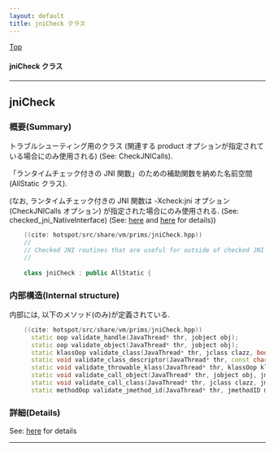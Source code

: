 ```yaml
---
layout: default
title: jniCheck クラス 
---
```

[Top](../index.html)

#### jniCheck クラス 



---
## <a name="noVqy0RFqB" id="noVqy0RFqB">jniCheck</a>

### 概要(Summary)
トラブルシューティング用のクラス (関連する product オプションが指定されている場合にのみ使用される) (See: CheckJNICalls).

「ランタイムチェック付きの JNI 関数」のための補助関数を納めた名前空間(AllStatic クラス).

(なお, ランタイムチェック付きの JNI 関数は -Xcheck:jni オプション (CheckJNICalls オプション) が指定された場合にのみ使用される.
(See: checked_jni_NativeInterface) (See: [here](no5248dl2.html) and [here](no3059pIA.html) for details))


```cpp
    ((cite: hotspot/src/share/vm/prims/jniCheck.hpp))
    //
    // Checked JNI routines that are useful for outside of checked JNI
    //
    
    class jniCheck : public AllStatic {
```

### 内部構造(Internal structure)
内部には, 以下のメソッド(のみ)が定義されている.


```cpp
    ((cite: hotspot/src/share/vm/prims/jniCheck.hpp))
      static oop validate_handle(JavaThread* thr, jobject obj);
      static oop validate_object(JavaThread* thr, jobject obj);
      static klassOop validate_class(JavaThread* thr, jclass clazz, bool allow_primitive = false);
      static void validate_class_descriptor(JavaThread* thr, const char* name);
      static void validate_throwable_klass(JavaThread* thr, klassOop klass);
      static void validate_call_object(JavaThread* thr, jobject obj, jmethodID method_id);
      static void validate_call_class(JavaThread* thr, jclass clazz, jmethodID method_id);
      static methodOop validate_jmethod_id(JavaThread* thr, jmethodID method_id);
```




### 詳細(Details)
See: [here](../doxygen/classjniCheck.html) for details

---
